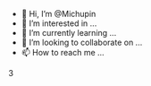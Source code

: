 - 👋 Hi, I’m @Michupin
- 👀 I’m interested in ...
- 🌱 I’m currently learning ...
- 💞️ I’m looking to collaborate on ...
- 📫 How to reach me ...

<!---
Michupin/Michupin is a ✨ special ✨ repository because its `README.md` (this file) appears on your GitHub profile.
You can click the Preview link to take a look at your changes.
--->3
